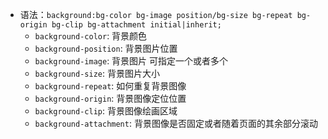 - 语法：`background:bg-color bg-image position/bg-size bg-repeat bg-origin bg-clip bg-attachment initial|inherit;`
  - `background-color`: 背景颜色
  - `background-position`: 背景图片位置
  - `background-image`: 背景图片 可指定一个或者多个
  - `background-size`: 背景图片大小
  - `background-repeat`: 如何重复背景图像
  - `background-origin`: 背景图像定位位置
  - `background-clip`: 背景图像绘画区域
  - `background-attachment`: 背景图像是否固定或者随着页面的其余部分滚动
